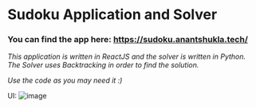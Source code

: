 # Sudoku Application and Solver #

### You can find the app here: https://sudoku.anantshukla.tech/ ###

*This application is written in ReactJS and the solver is written in Python. The Solver uses Backtracking in order to find the solution.*

*Use the code as you may need it :)*

UI:
![image](https://user-images.githubusercontent.com/25196279/88539967-d099c480-d02f-11ea-9bde-0a67ff0f98eb.png)
